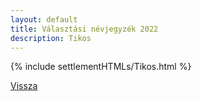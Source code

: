 ```yaml
---
layout: default
title: Választási névjegyzék 2022
description: Tikos
---
```


{% include settlementHTMLs/Tikos.html %}

[Vissza](./)